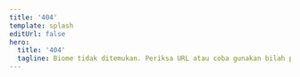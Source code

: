 ```yaml
---
title: '404'
template: splash
editUrl: false
hero:
  title: '404'
  tagline: Biome tidak ditemukan. Periksa URL atau coba gunakan bilah pencarian.
---
```

